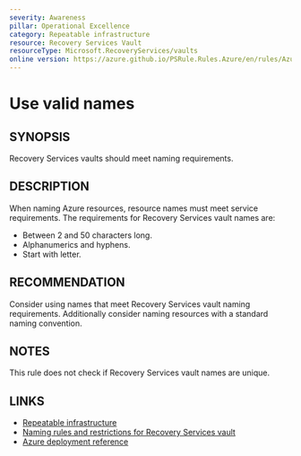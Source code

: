 ```yaml
---
severity: Awareness
pillar: Operational Excellence
category: Repeatable infrastructure
resource: Recovery Services Vault
resourceType: Microsoft.RecoveryServices/vaults
online version: https://azure.github.io/PSRule.Rules.Azure/en/rules/Azure.RSV.Name/
---
```


# Use valid names

## SYNOPSIS

Recovery Services vaults should meet naming requirements.

## DESCRIPTION

When naming Azure resources, resource names must meet service requirements.
The requirements for Recovery Services vault names are:

- Between 2 and 50 characters long.
- Alphanumerics and hyphens.
- Start with letter.

## RECOMMENDATION

Consider using names that meet Recovery Services vault naming requirements.
Additionally consider naming resources with a standard naming convention.

## NOTES

This rule does not check if Recovery Services vault names are unique.

## LINKS

- [Repeatable infrastructure](https://learn.microsoft.com/azure/architecture/framework/devops/automation-infrastructure)
- [Naming rules and restrictions for Recovery Services vault](https://learn.microsoft.com/azure/azure-resource-manager/management/resource-name-rules#microsoftrecoveryservices)
- [Azure deployment reference](https://learn.microsoft.com/azure/templates/microsoft.recoveryservices/vaults)
